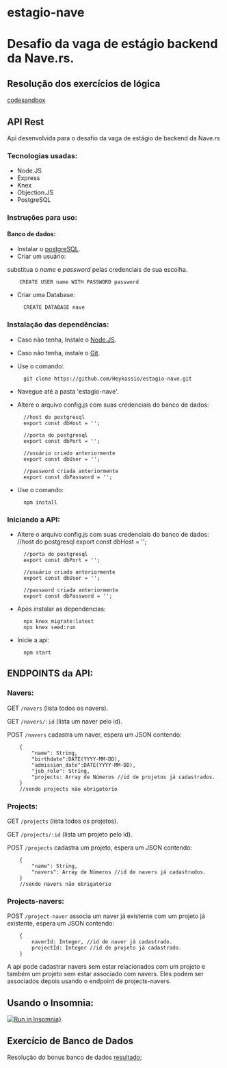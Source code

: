 # estagio-nave

# Desafio da vaga de estágio backend da Nave.rs.

## Resolução dos exercícios de lógica
[codesandbox](https://codesandbox.io/s/teste-estagio-template-forked-s5hn5)

## API Rest
Api desenvolvida para o desafio da vaga de estágio de backend da Nave.rs

### Tecnologias usadas:
* Node.JS
* Express
* Knex
* Objection.JS
* PostgreSQL

### Instruções para uso:

#### Banco de dados:
* Instalar o [postgreSQL](https://www.postgresql.org/download/).
* Criar um usuário:

substitua o *name* e *password* pelas credenciais de sua escolha. 

        CREATE USER name WITH PASSWORD password

* Criar uma Database: 

        CREATE DATABASE nave

### Instalação das dependências:

* Caso não tenha, Instale o [Node.JS](https://nodejs.org/en/download/).
* Caso não tenha, instale o [Git](https://git-scm.com/downloads).
* Use o comando:

        git clone https://github.com/Heykassio/estagio-nave.git

* Navegue até a pasta 'estagio-nave'.
* Altere o arquivo config.js com suas credenciais do banco de dados:

        //host do postgresql
        export const dbHost = '';

        //porta do postgresql
        export const dbPort = '';

        //usuário criado anteriormente
        export const dbUser = '';

        //password criada anteriormente
        export const dbPassword = '';


* Use o comando:

        npm install

### Iniciando a API:

* Altere o arquivo config.js com suas credenciais do banco de dados:
        //host do postgresql
        export const dbHost = '';

        //porta do postgresql
        export const dbPort = '';

        //usuário criado anteriormente
        export const dbUser = '';

        //password criada anteriormente
        export const dbPassword = '';

* Após instalar as dependencias:

        npx knex migrate:latest
        npx knex seed:run

* Inicie a api:

        npm start


## ENDPOINTS da API:

### Navers:
GET `/navers` (lista todos os navers).

GET `/navers/:id` (lista um naver pelo id).

POST `/navers`   cadastra um naver, espera um JSON contendo:

        {
            "name": String, 
            "birthdate":DATE(YYYY-MM-DD),
            "admission_date":DATE(YYYY-MM-DD),
            "job_role": String,
            "projects: Array de Números //id de projetos já cadastrados.
        }
        //sendo projects não obrigatório

### Projects:
GET `/projects` (lista todos os projetos).

GET `/projects/:id` (lista um projeto pelo id).

POST `/projects` cadastra um projeto, espera um JSON contendo:

        {
            "name": String,
            "navers": Array de Números //id de navers já cadastrados.
        }
        //sendo navers não obrigatório

### Projects-navers:
POST `/project-naver` associa um naver já existente com um projeto já existente, espera um JSON contendo:

        {
            naverId: Integer, //id de naver já cadastrado.
            projectId: Integer //id de projeto já cadastrado.
        }

A api pode cadastrar navers sem estar relacionados com um projeto e também um projeto sem estar associado com navers. Eles podem ser associados depois usando o endpoint de projects-navers.

## Usando o Insomnia:

[![Run in Insomnia}](https://insomnia.rest/images/run.svg)](https://insomnia.rest/run/?label=Nave&uri=%7B%22_type%22%3A%22export%22%2C%22__export_format%22%3A4%2C%22__export_date%22%3A%222021-03-10T16%3A50%3A13.827Z%22%2C%22__export_source%22%3A%22insomnia.desktop.app%3Av2021.1.0%22%2C%22resources%22%3A%5B%7B%22_id%22%3A%22req_d1ae10be3bb9477f96d4f248fa33d292%22%2C%22parentId%22%3A%22fld_917c437f9830444696338a524d11af33%22%2C%22modified%22%3A1615389000080%2C%22created%22%3A1615386539533%2C%22url%22%3A%22http%3A%2F%2Flocalhost%3A3000%2Fproject-naver%22%2C%22name%22%3A%22store%22%2C%22description%22%3A%22%22%2C%22method%22%3A%22POST%22%2C%22body%22%3A%7B%22mimeType%22%3A%22application%2Fjson%22%2C%22text%22%3A%22%7B%5Cn%5Ct%5C%22projectId%5C%22%3A1000%2C%5Cn%5Ct%5C%22naverId%5C%22%3A100%5Cn%7D%22%7D%2C%22parameters%22%3A%5B%5D%2C%22headers%22%3A%5B%7B%22name%22%3A%22Content-Type%22%2C%22value%22%3A%22application%2Fjson%22%2C%22id%22%3A%22pair_3592676aa5bc49eaa7fb69e5fe37826b%22%7D%5D%2C%22authentication%22%3A%7B%7D%2C%22metaSortKey%22%3A-1615386539533%2C%22isPrivate%22%3Afalse%2C%22settingStoreCookies%22%3Atrue%2C%22settingSendCookies%22%3Atrue%2C%22settingDisableRenderRequestBody%22%3Afalse%2C%22settingEncodeUrl%22%3Atrue%2C%22settingRebuildPath%22%3Atrue%2C%22settingFollowRedirects%22%3A%22global%22%2C%22_type%22%3A%22request%22%7D%2C%7B%22_id%22%3A%22fld_917c437f9830444696338a524d11af33%22%2C%22parentId%22%3A%22wrk_cd0032fcd8f545f5902a4ff85c6fed98%22%2C%22modified%22%3A1615386530443%2C%22created%22%3A1615386530443%2C%22name%22%3A%22project_naver%22%2C%22description%22%3A%22%22%2C%22environment%22%3A%7B%7D%2C%22environmentPropertyOrder%22%3Anull%2C%22metaSortKey%22%3A-1615386530443%2C%22_type%22%3A%22request_group%22%7D%2C%7B%22_id%22%3A%22wrk_cd0032fcd8f545f5902a4ff85c6fed98%22%2C%22parentId%22%3Anull%2C%22modified%22%3A1615263762590%2C%22created%22%3A1615263762590%2C%22name%22%3A%22estagio%22%2C%22description%22%3A%22%22%2C%22scope%22%3A%22collection%22%2C%22_type%22%3A%22workspace%22%7D%2C%7B%22_id%22%3A%22req_36aa6d75c30241f59f8e46c55bee921d%22%2C%22parentId%22%3A%22fld_a1336dab41d146858130eb34d66832a2%22%2C%22modified%22%3A1615312106115%2C%22created%22%3A1615312059820%2C%22url%22%3A%22http%3A%2F%2Flocalhost%3A3000%2Fprojects%2F3%22%2C%22name%22%3A%22show%22%2C%22description%22%3A%22%22%2C%22method%22%3A%22GET%22%2C%22body%22%3A%7B%7D%2C%22parameters%22%3A%5B%5D%2C%22headers%22%3A%5B%5D%2C%22authentication%22%3A%7B%7D%2C%22metaSortKey%22%3A-1615312059820%2C%22isPrivate%22%3Afalse%2C%22settingStoreCookies%22%3Atrue%2C%22settingSendCookies%22%3Atrue%2C%22settingDisableRenderRequestBody%22%3Afalse%2C%22settingEncodeUrl%22%3Atrue%2C%22settingRebuildPath%22%3Atrue%2C%22settingFollowRedirects%22%3A%22global%22%2C%22_type%22%3A%22request%22%7D%2C%7B%22_id%22%3A%22fld_a1336dab41d146858130eb34d66832a2%22%2C%22parentId%22%3A%22wrk_cd0032fcd8f545f5902a4ff85c6fed98%22%2C%22modified%22%3A1615311521848%2C%22created%22%3A1615311521848%2C%22name%22%3A%22projects%22%2C%22description%22%3A%22%22%2C%22environment%22%3A%7B%7D%2C%22environmentPropertyOrder%22%3Anull%2C%22metaSortKey%22%3A-1615311521848%2C%22_type%22%3A%22request_group%22%7D%2C%7B%22_id%22%3A%22req_59b49f986f5b43dba11886abe81679e4%22%2C%22parentId%22%3A%22fld_a1336dab41d146858130eb34d66832a2%22%2C%22modified%22%3A1615387069399%2C%22created%22%3A1615311561826%2C%22url%22%3A%22http%3A%2F%2Flocalhost%3A3000%2Fprojects%22%2C%22name%22%3A%22store%22%2C%22description%22%3A%22%22%2C%22method%22%3A%22POST%22%2C%22body%22%3A%7B%22mimeType%22%3A%22application%2Fjson%22%2C%22text%22%3A%22%7B%5Cn%5Ct%5C%22name%5C%22%3A%5C%22Projeto%20realmente%20bom%5C%22%2C%5Cn%5Ct%5C%22navers%5C%22%3A%5B1%2C2%5D%5Cn%7D%22%7D%2C%22parameters%22%3A%5B%5D%2C%22headers%22%3A%5B%7B%22name%22%3A%22Content-Type%22%2C%22value%22%3A%22application%2Fjson%22%2C%22id%22%3A%22pair_cb1a6b633587486fa67110fc29ef7c9f%22%7D%5D%2C%22authentication%22%3A%7B%7D%2C%22metaSortKey%22%3A-1615311561826%2C%22isPrivate%22%3Afalse%2C%22settingStoreCookies%22%3Atrue%2C%22settingSendCookies%22%3Atrue%2C%22settingDisableRenderRequestBody%22%3Afalse%2C%22settingEncodeUrl%22%3Atrue%2C%22settingRebuildPath%22%3Atrue%2C%22settingFollowRedirects%22%3A%22global%22%2C%22_type%22%3A%22request%22%7D%2C%7B%22_id%22%3A%22req_6d8d01ee1cd447a4a56106240b1aa8da%22%2C%22parentId%22%3A%22fld_a1336dab41d146858130eb34d66832a2%22%2C%22modified%22%3A1615394868956%2C%22created%22%3A1615311529304%2C%22url%22%3A%22http%3A%2F%2Flocalhost%3A3000%2Fprojects%2F%22%2C%22name%22%3A%22index%22%2C%22description%22%3A%22%22%2C%22method%22%3A%22GET%22%2C%22body%22%3A%7B%7D%2C%22parameters%22%3A%5B%5D%2C%22headers%22%3A%5B%5D%2C%22authentication%22%3A%7B%7D%2C%22metaSortKey%22%3A-1615311529304%2C%22isPrivate%22%3Afalse%2C%22settingStoreCookies%22%3Atrue%2C%22settingSendCookies%22%3Atrue%2C%22settingDisableRenderRequestBody%22%3Afalse%2C%22settingEncodeUrl%22%3Atrue%2C%22settingRebuildPath%22%3Atrue%2C%22settingFollowRedirects%22%3A%22global%22%2C%22_type%22%3A%22request%22%7D%2C%7B%22_id%22%3A%22req_5f6dc74a69f24a9fae946538866aa3cb%22%2C%22parentId%22%3A%22fld_4f253b678fbe4f1c84024a7184fbbd9e%22%2C%22modified%22%3A1615386648631%2C%22created%22%3A1615311483500%2C%22url%22%3A%22http%3A%2F%2Flocalhost%3A3000%2Fnavers%2F1%22%2C%22name%22%3A%22show%22%2C%22description%22%3A%22%22%2C%22method%22%3A%22GET%22%2C%22body%22%3A%7B%7D%2C%22parameters%22%3A%5B%5D%2C%22headers%22%3A%5B%5D%2C%22authentication%22%3A%7B%7D%2C%22metaSortKey%22%3A-1615311483500%2C%22isPrivate%22%3Afalse%2C%22settingStoreCookies%22%3Atrue%2C%22settingSendCookies%22%3Atrue%2C%22settingDisableRenderRequestBody%22%3Afalse%2C%22settingEncodeUrl%22%3Atrue%2C%22settingRebuildPath%22%3Atrue%2C%22settingFollowRedirects%22%3A%22global%22%2C%22_type%22%3A%22request%22%7D%2C%7B%22_id%22%3A%22fld_4f253b678fbe4f1c84024a7184fbbd9e%22%2C%22parentId%22%3A%22wrk_cd0032fcd8f545f5902a4ff85c6fed98%22%2C%22modified%22%3A1615263775385%2C%22created%22%3A1615263762662%2C%22name%22%3A%22naver%22%2C%22description%22%3A%22%22%2C%22environment%22%3A%7B%7D%2C%22environmentPropertyOrder%22%3Anull%2C%22metaSortKey%22%3A-1614430326683%2C%22_type%22%3A%22request_group%22%7D%2C%7B%22_id%22%3A%22req_f1553219d8764b87a7082aeed6159c7a%22%2C%22parentId%22%3A%22fld_4f253b678fbe4f1c84024a7184fbbd9e%22%2C%22modified%22%3A1615386503546%2C%22created%22%3A1615263762665%2C%22url%22%3A%22http%3A%2F%2Flocalhost%3A3000%2Fnavers%2F%22%2C%22name%22%3A%22create%22%2C%22description%22%3A%22%22%2C%22method%22%3A%22POST%22%2C%22body%22%3A%7B%22mimeType%22%3A%22application%2Fjson%22%2C%22text%22%3A%22%7B%5Cn%5Ct%5C%22name%5C%22%3A%5C%22Kassio%20Costa%5C%22%2C%5Cn%5Ct%5C%22birthdate%5C%22%3A%5C%2205-02-1991%5C%22%2C%5Cn%5Ct%5C%22admission_date%5C%22%3A%5C%2205-02-2020%5C%22%2C%5Cn%5Ct%5C%22job_role%5C%22%3A%5C%22front-end%5C%22%2C%5Cn%5Ct%5C%22projects%5C%22%3A%5B1%2C2%2C%204%5D%5Cn%7D%22%7D%2C%22parameters%22%3A%5B%5D%2C%22headers%22%3A%5B%7B%22name%22%3A%22Content-Type%22%2C%22value%22%3A%22application%2Fjson%22%2C%22id%22%3A%22pair_9f086621d3f24731a07bec3456979e13%22%7D%5D%2C%22authentication%22%3A%7B%7D%2C%22metaSortKey%22%3A-1614430339794%2C%22isPrivate%22%3Afalse%2C%22settingStoreCookies%22%3Atrue%2C%22settingSendCookies%22%3Atrue%2C%22settingDisableRenderRequestBody%22%3Afalse%2C%22settingEncodeUrl%22%3Atrue%2C%22settingRebuildPath%22%3Atrue%2C%22settingFollowRedirects%22%3A%22global%22%2C%22_type%22%3A%22request%22%7D%2C%7B%22_id%22%3A%22req_b5727d0c2326476989b6e4f311a81d33%22%2C%22parentId%22%3A%22fld_4f253b678fbe4f1c84024a7184fbbd9e%22%2C%22modified%22%3A1615394892699%2C%22created%22%3A1615263762670%2C%22url%22%3A%22http%3A%2F%2Flocalhost%3A3000%2Fnavers%2F%22%2C%22name%22%3A%22index%22%2C%22description%22%3A%22%22%2C%22method%22%3A%22GET%22%2C%22body%22%3A%7B%7D%2C%22parameters%22%3A%5B%5D%2C%22headers%22%3A%5B%5D%2C%22authentication%22%3A%7B%7D%2C%22metaSortKey%22%3A-1614396241854%2C%22isPrivate%22%3Afalse%2C%22settingStoreCookies%22%3Atrue%2C%22settingSendCookies%22%3Atrue%2C%22settingDisableRenderRequestBody%22%3Afalse%2C%22settingEncodeUrl%22%3Atrue%2C%22settingRebuildPath%22%3Atrue%2C%22settingFollowRedirects%22%3A%22global%22%2C%22_type%22%3A%22request%22%7D%2C%7B%22_id%22%3A%22env_9f9f72a3c8e24c75842eec537f6dccbc%22%2C%22parentId%22%3A%22wrk_cd0032fcd8f545f5902a4ff85c6fed98%22%2C%22modified%22%3A1615263762598%2C%22created%22%3A1615263762598%2C%22name%22%3A%22Base%20Environment%22%2C%22data%22%3A%7B%7D%2C%22dataPropertyOrder%22%3Anull%2C%22color%22%3Anull%2C%22isPrivate%22%3Afalse%2C%22metaSortKey%22%3A1614346943025%2C%22_type%22%3A%22environment%22%7D%2C%7B%22_id%22%3A%22jar_44a380941ff2455082f34f25e4cb5caf%22%2C%22parentId%22%3A%22wrk_cd0032fcd8f545f5902a4ff85c6fed98%22%2C%22modified%22%3A1615263762610%2C%22created%22%3A1615263762610%2C%22name%22%3A%22Default%20Jar%22%2C%22cookies%22%3A%5B%7B%22key%22%3A%22token%22%2C%22value%22%3A%22eyJhbGciOiJIUzI1NiIsInR5cCI6IkpXVCJ9.eyJlbWFpbCI6ImhleWthc3Npb0BsaXZlLmNvbSIsIm5vbWUiOiJLYXNzaW8iLCJpYXQiOjE2MTQ2OTEzOTgsImV4cCI6MTYxNDc3Nzc5OH0.y3lkMnLOQhQiznd5TiAESZCHZEPOqGW6RkzMreTTZ38%22%2C%22expires%22%3A%222021-03-03T13%3A23%3A18.000Z%22%2C%22domain%22%3A%22localhost%22%2C%22path%22%3A%22%2F%22%2C%22secure%22%3Atrue%2C%22httpOnly%22%3Atrue%2C%22extensions%22%3A%5B%22SameSite%3DNone%22%5D%2C%22hostOnly%22%3Atrue%2C%22creation%22%3A%222021-02-27T13%3A09%3A59.548Z%22%2C%22lastAccessed%22%3A%222021-03-02T13%3A23%3A18.342Z%22%2C%22id%22%3A%225989096714910076%22%7D%5D%2C%22_type%22%3A%22cookie_jar%22%7D%2C%7B%22_id%22%3A%22spc_9e0bf2b2988b4c12aabee3c1144f364f%22%2C%22parentId%22%3A%22wrk_cd0032fcd8f545f5902a4ff85c6fed98%22%2C%22modified%22%3A1615263762711%2C%22created%22%3A1615263762617%2C%22fileName%22%3A%22estagio%22%2C%22contents%22%3A%22%22%2C%22contentType%22%3A%22yaml%22%2C%22_type%22%3A%22api_spec%22%7D%5D%7D)

## Exercício de Banco de Dados

Resolução do bonus banco de dados [resultado](https://github.com/Heykassio/bonus-nave/blob/main/Bonus.txt);